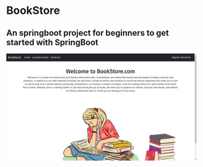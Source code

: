 # BookStore
## An springboot project for beginners to get started with SpringBoot

!["homepage image"](img.png)
